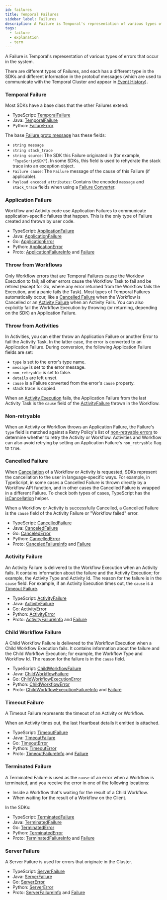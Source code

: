 ```yaml
---
id: failures
title: Temporal Failures
sidebar_label: Failures
description: A Failure is Temporal's representation of various types of errors that occur in the system.
tags:
  - failure
  - explanation
  - term
---
```


A Failure is Temporal's representation of various types of errors that occur in the system.

There are different types of Failures, and each has a different type in the SDKs and different information in the protobuf messages (which are used to communicate with the Temporal Cluster and appear in [Event History](/workflows#event-history)).

### Temporal Failure

Most SDKs have a base class that the other Failures extend:

- TypeScript: [TemporalFailure](https://typescript.temporal.io/api/classes/common.TemporalFailure)
- Java: [TemporalFailure](https://www.javadoc.io/doc/io.temporal/temporal-sdk/latest/io/temporal/failure/TemporalFailure.html)
- Python: [FailureError](https://python.temporal.io/temporalio.exceptions.FailureError.html)

The base [Failure proto message](https://api-docs.temporal.io/#temporal.api.failure.v1.Failure) has these fields:

- `string message`
- `string stack_trace`
- `string source`: The SDK this Failure originated in (for example, `"TypeScriptSDK"`). In some SDKs, this field is used to rehydrate the stack trace into an exception object.
- `Failure cause`: The `Failure` message of the cause of this Failure (if applicable).
- `Payload encoded_attributes`: Contains the encoded `message` and `stack_trace` fields when using a [Failure Converter](/security#failure-converter).

### Application Failure

Workflow and Activity code use Application Failures to communicate application-specific failures that happen.
This is the only type of Failure created and thrown by user code.

- TypeScript: [ApplicationFailure](https://typescript.temporal.io/api/classes/common.ApplicationFailure)
- Java: [ApplicationFailure](https://www.javadoc.io/doc/io.temporal/temporal-sdk/latest/io/temporal/failure/ApplicationFailure.html)
- Go: [ApplicationError](https://pkg.go.dev/go.temporal.io/sdk/temporal#ApplicationError)
- Python: [ApplicationError](https://python.temporal.io/temporalio.exceptions.ApplicationError.html)
- Proto: [ApplicationFailureInfo](https://api-docs.temporal.io/#temporal.api.failure.v1.ApplicationFailureInfo) and [Failure](https://api-docs.temporal.io/#temporal.api.failure.v1.Failure)

### Throw from Workflows

Only Workflow errors that are Temporal Failures cause the Worklow Execution to fail; all other errors cause the Workflow Task to fail and be retried (except for Go, where any error returned from the Workflow fails the Execution, and a panic fails the Task).
Most types of Temporal Failures automatically occur, like a [Cancelled Failure](#cancelled-failure) when the Workflow is Cancelled or an [Activity Failure](#activity-failure) when an Activity Fails.
You can also explicitly fail the Workflow Execution by throwing (or returning, depending on the SDK) an Application Failure.

### Throw from Activities

In Activities, you can either throw an Application Failure or another Error to fail the Activity Task.
In the latter case, the error is converted to an Application Failure.
During conversion, the following Application Failure fields are set:

- `type` is set to the error's type name.
- `message` is set to the error message.
- `non_retryable` is set to false.
- `details` are left unset.
- `cause` is a Failure converted from the error's `cause` property.
- stack trace is copied.

When an [Activity Execution](/activities#activity-execution) fails, the Application Failure from the last Activity Task is the `cause` field of the [ActivityFailure](#activity-failure) thrown in the Workflow.

### Non-retryable

When an Activity or Workflow throws an Application Failure, the Failure's `type` field is matched against a Retry Policy's list of [non-retryable errors](/retry-policies#non-retryable-errors) to determine whether to retry the Activity or Workflow.
Activities and Workflow can also avoid retrying by setting an Application Failure's `non_retryable` flag to `true`.

### Cancelled Failure

When [Cancellation](/activities#cancellation) of a Workflow or Activity is requested, SDKs represent the cancellation to the user in language-specific ways.
For example, in TypeScript, in some cases a Cancelled Failure is thrown directly by a Workflow API function, and in other cases the Cancelled Failure is wrapped in a different Failure.
To check both types of cases, TypeScript has the [isCancellation](https://typescript.temporal.io/api/namespaces/workflow#iscancellation) helper.

<!-- TODO also link to Workflow Cancellation concept -->

When a Workflow or Activity is successfully Cancelled, a Cancelled Failure is the `cause` field of the Activity Failure or "Workflow failed" error.

- TypeScript: [CancelledFailure](https://typescript.temporal.io/api/classes/common.CancelledFailure)
- Java: [CanceledFailure](https://www.javadoc.io/doc/io.temporal/temporal-sdk/latest/io/temporal/failure/CanceledFailure.html)
- Go: [CanceledError](https://pkg.go.dev/go.temporal.io/sdk/temporal#CanceledError)
- Python: [CancelledError](https://python.temporal.io/temporalio.exceptions.CancelledError.html)
- Proto: [CanceledFailureInfo](https://api-docs.temporal.io/#temporal.api.failure.v1.CanceledFailureInfo) and [Failure](https://api-docs.temporal.io/#temporal.api.failure.v1.Failure)

### Activity Failure

An Activity Failure is delivered to the Workflow Execution when an Activity fails.
It contains information about the failure and the Activity Execution; for example, the Activity Type and Activity Id.
The reason for the failure is in the `cause` field.
For example, if an Activity Execution times out, the `cause` is a [Timeout Failure](#timeout-failure).

- TypeScript: [ActivityFailure](https://typescript.temporal.io/api/classes/common.ActivityFailure)
- Java: [ActivityFailure](https://www.javadoc.io/doc/io.temporal/temporal-sdk/latest/io/temporal/failure/ActivityFailure.html)
- Go: [ActivityError](https://pkg.go.dev/go.temporal.io/sdk/temporal#ActivityError)
- Python: [ActivityError](https://python.temporal.io/temporalio.exceptions.ActivityError.html)
- Proto: [ActivityFailureInfo](https://api-docs.temporal.io/#temporal.api.failure.v1.ActivityFailureInfo) and [Failure](https://api-docs.temporal.io/#temporal.api.failure.v1.Failure)

### Child Workflow Failure

A Child Workflow Failure is delivered to the Workflow Execution when a Child Workflow Execution fails.
It contains information about the failure and the Child Workflow Execution; for example, the Workflow Type and Workflow Id.
The reason for the failure is in the `cause` field.

- TypeScript: [ChildWorkflowFailure](https://typescript.temporal.io/api/classes/common.ChildWorkflowFailure)
- Java: [ChildWorkflowFailure](https://www.javadoc.io/doc/io.temporal/temporal-sdk/latest/io/temporal/failure/ChildWorkflowFailure.html)
- Go: [ChildWorkflowExecutionError](https://pkg.go.dev/go.temporal.io/sdk/temporal#ChildWorkflowExecutionError)
- Python: [ChildWorkflowError](https://python.temporal.io/temporalio.exceptions.ChildWorkflowError.html)
- Proto: [ChildWorkflowExecutionFailureInfo](https://api-docs.temporal.io/#temporal.api.failure.v1.ChildWorkflowExecutionFailureInfo) and [Failure](https://api-docs.temporal.io/#temporal.api.failure.v1.Failure)

### Timeout Failure

A Timeout Failure represents the timeout of an Activity or Workflow.

When an Activity times out, the last Heartbeat details it emitted is attached.

- TypeScript: [TimeoutFailure](https://typescript.temporal.io/api/classes/common.TimeoutFailure)
- Java: [TimeoutFailure](https://www.javadoc.io/doc/io.temporal/temporal-sdk/latest/io/temporal/failure/TimeoutFailure.html)
- Go: [TimeoutError](https://pkg.go.dev/go.temporal.io/sdk/temporal#TimeoutError)
- Python: [TimeoutError](https://python.temporal.io/temporalio.exceptions.TimeoutError.html)
- Proto: [TimeoutFailureInfo](https://api-docs.temporal.io/#temporal.api.failure.v1.TimeoutFailureInfo) and [Failure](https://api-docs.temporal.io/#temporal.api.failure.v1.Failure)

### Terminated Failure

A Terminated Failure is used as the `cause` of an error when a Workflow is terminated, and you receive the error in one of the following locations:

- Inside a Workflow that's waiting for the result of a Child Workflow.
- When waiting for the result of a Workflow on the Client.

In the SDKs:

- TypeScript: [TerminatedFailure](https://typescript.temporal.io/api/classes/common.TerminatedFailure)
- Java: [TerminatedFailure](https://www.javadoc.io/doc/io.temporal/temporal-sdk/latest/io/temporal/failure/TerminatedFailure.html)
- Go: [TerminatedError](https://pkg.go.dev/go.temporal.io/sdk/temporal#TerminatedError)
- Python: [TerminatedError](https://python.temporal.io/temporalio.exceptions.TerminatedError.html)
- Proto: [TerminatedFailureInfo](https://api-docs.temporal.io/#temporal.api.failure.v1.TerminatedFailureInfo) and [Failure](https://api-docs.temporal.io/#temporal.api.failure.v1.Failure)

### Server Failure

A Server Failure is used for errors that originate in the Cluster.

- TypeScript: [ServerFailure](https://typescript.temporal.io/api/classes/common.ServerFailure)
- Java: [ServerFailure](https://www.javadoc.io/doc/io.temporal/temporal-sdk/latest/io/temporal/failure/ServerFailure.html)
- Go: [ServerError](https://pkg.go.dev/go.temporal.io/sdk/temporal#ServerError)
- Python: [ServerError](https://python.temporal.io/temporalio.exceptions.ServerError.html)
- Proto: [ServerFailureInfo](https://api-docs.temporal.io/#temporal.api.failure.v1.ServerFailureInfo) and [Failure](https://api-docs.temporal.io/#temporal.api.failure.v1.Failure)

